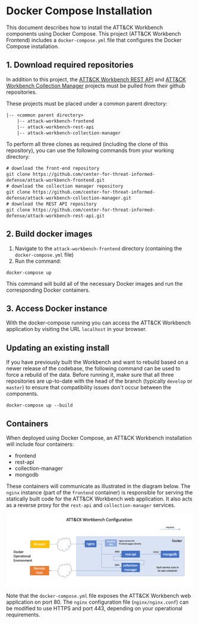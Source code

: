 # Docker Compose Installation

This document describes how to install the ATT&CK Workbench components using Docker Compose. This project (ATT&CK Workbench Frontend) includes a `docker-compose.yml` file that configures the Docker Compose installation.

## 1. Download required repositories

In addition to this project, the [ATT&CK Workbench REST API](https://github.com/center-for-threat-informed-defense/attack-workbench-rest-api) and [ATT&CK Workbench Collection Manager](https://github.com/center-for-threat-informed-defense/attack-workbench-collection-manager) projects must be pulled from their github repositories.

These projects must be placed under a common parent directory:

```
|-- <common parent directory>
    |-- attack-workbench-frontend
    |-- attack-workbench-rest-api
    |-- attack-workbench-collection-manager
```

To perform all three clones as required (including the clone of this repository), you can use the following commands from your working directory:
```shell
# download the front-end repository
git clone https://github.com/center-for-threat-informed-defense/attack-workbench-frontend.git
# download the collection manager repository
git clone https://github.com/center-for-threat-informed-defense/attack-workbench-collection-manager.git
# download the REST API repository
git clone https://github.com/center-for-threat-informed-defense/attack-workbench-rest-api.git
```

## 2. Build docker images

1. Navigate to the `attack-workbench-frontend` directory (containing the `docker-compose.yml` file)
2. Run the command:
```shell
docker-compose up
```

This command will build all of the necessary Docker images and run the corresponding Docker containers.

## 3. Access Docker instance

With the docker-compose running you can access the ATT&CK Workbench application by visiting the URL `localhost` in your browser.


## Updating an existing install

If you have previously built the Workbench and want to rebuild based on a newer release of the codebase, the following command can be used to force a rebuild of the data. Before running it, make sure that all three repositories are up-to-date with the head of the branch (typically `develop` or `master`) to ensure that compatibility issues don't occur between the components.

```
docker-compose up --build
```

## Containers

When deployed using Docker Compose, an ATT&CK Workbench installation will include four containers:
* frontend
* rest-api
* collection-manager
* mongodb

These containers will communicate as illustrated in the diagram below.
The `nginx` instance (part of the `frontend` container) is responsible for serving the statically built code for the ATT&CK Workbench web application.
It also acts as a reverse proxy for the `rest-api` and `collection-manager` services.

![Workbench Configuration](images/workbench-configuration-docker-compose.png)

Note that the `docker-compose.yml` file exposes the ATT&CK Workbench web application on port 80.
The `nginx` configuration file (`nginx/nginx.conf`) can be modified to use HTTPS and port 443, depending on your operational requirements.
